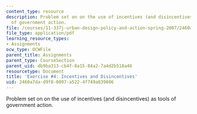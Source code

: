 ```yaml
---
content_type: resource
description: Problem set on on the use of incentives (and disincentives) as tools
  of government action.
file: /courses/11-337j-urban-design-policy-and-action-spring-2007/2460a7dad9f80897a5224f749a039806_exercise4.pdf
file_type: application/pdf
learning_resource_types:
- Assignments
ocw_type: OCWFile
parent_title: Assignments
parent_type: CourseSection
parent_uid: db9ba313-cb4f-8a15-84a2-7a4d2b518a46
resourcetype: Document
title: 'Exercise #4: Incentives and Disincentives'
uid: 2460a7da-d9f8-0897-a522-4f749a039806
---
```

Problem set on on the use of incentives (and disincentives) as tools of government action.

